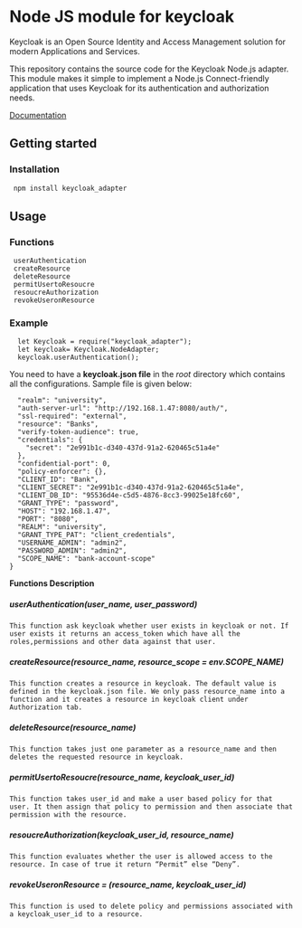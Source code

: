 
# Node JS module for keycloak
Keycloak is an Open Source Identity and Access Management solution for modern Applications and Services.

This repository contains the source code for the Keycloak Node.js adapter. This module makes it simple to implement a Node.js Connect-friendly application that uses Keycloak for its authentication and authorization needs.

[Documentation](https://www.keycloak.org/documentation.html)

## Getting started

### Installation 
```javascript
 npm install keycloak_adapter
 ```
 
## Usage

### Functions
```
 userAuthentication
 createResource
 deleteResource
 permitUsertoResoucre
 resoucreAuthorization
 revokeUseronResource
```
### Example

```
  let Keycloak = require("keycloak_adapter");
  let keycloak= Keycloak.NodeAdapter;
  keycloak.userAuthentication();

```

You need to have a __keycloak.json file__ in the _root_ directory which contains all the configurations.
Sample file is given below:

```{
  "realm": "university",
  "auth-server-url": "http://192.168.1.47:8080/auth/",
  "ssl-required": "external",
  "resource": "Banks",
  "verify-token-audience": true,
  "credentials": {
    "secret": "2e991b1c-d340-437d-91a2-620465c51a4e"
  },
  "confidential-port": 0,
  "policy-enforcer": {},
  "CLIENT_ID": "Bank",
  "CLIENT_SECRET": "2e991b1c-d340-437d-91a2-620465c51a4e",
  "CLIENT_DB_ID": "95536d4e-c5d5-4876-8cc3-99025e18fc60",
  "GRANT_TYPE": "password",
  "HOST": "192.168.1.47",
  "PORT": "8080",
  "REALM": "university",
  "GRANT_TYPE_PAT": "client_credentials",
  "USERNAME_ADMIN": "admin2",
  "PASSWORD_ADMIN": "admin2",
  "SCOPE_NAME": "bank-account-scope"
}
```
__Functions Description__

##### userAuthentication(user_name, user_password)
```
This function ask keycloak whether user exists in keycloak or not. If user exists it returns an access_token which have all the roles,permissions and other data against that user.
```

##### createResource(resource_name, resource_scope = env.SCOPE_NAME)
```
This function creates a resource in keycloak. The default value is defined in the keycloak.json file. We only pass resource_name into a function and it creates a resource in keycloak client under Authorization tab.
```
##### deleteResource(resource_name) 
```
This function takes just one parameter as a resource_name and then deletes the requested resource in keycloak.
```

##### permitUsertoResoucre(resource_name, keycloak_user_id)
```
This function takes user_id and make a user based policy for that user. It then assign that policy to permission and then associate that permission with the resource.
```

##### resoucreAuthorization(keycloak_user_id, resource_name) 
```
This function evaluates whether the user is allowed access to the resource. In case of true it return “Permit” else “Deny”.
```

##### revokeUseronResource = (resource_name, keycloak_user_id) 
```
This function is used to delete policy and permissions associated with a keycloak_user_id to a resource.
```